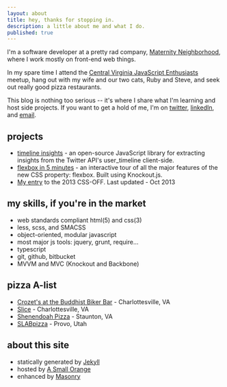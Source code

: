 ```yaml
---
layout: about
title: hey, thanks for stopping in.
description: a little about me and what I do.
published: true
---
```

I'm a software developer at a pretty rad company, [Maternity Neighborhood](http://maternityneighborhood.com/), where I work mostly on front-end web things.

In my spare time I attend the [Central Virginia JavaScript Enthusiasts](http://www.meetup.com/Central-Virginia-Javascript-Enthusiasts-CVJSE/) meetup, hang out with my wife and our two cats, Ruby and Steve, and seek out really good pizza restaurants.

This blog is nothing too serious -- it's where I share what I'm learning and host side projects. If you want to get a hold of me, I'm on [twitter](http://twitter.com/_brycepj), [linkedIn](http://www.linkedin.com/in/brycepj/), and [email](mailto:brycepj@gmail.com).

## projects

- [timeline insights](https://github.com/brycepj/timeline-insights) - an open-source JavaScript library for extracting insights from the Twitter API's user_timeline client-side.
- [flexbox in 5 minutes](http://devbryce.com/flexbox) - an interactive tour of all the major features of the new CSS property: flexbox. Built using Knockout.js.
- [My entry](http://devbryce.com/css-off) to the 2013 CSS-OFF. Last updated - Oct 2013

## my skills, if you're in the market

- web standards compliant html(5) and css(3)
- less, scss, and SMACSS
- object-oriented, modular javascript
- most major js tools: jquery, grunt, require...
- typescript
- git, github, bitbucket
- MVVM and MVC (Knockout and Backbone)

## pizza A-list

- [Crozet's at the Buddhist Biker Bar](http://cpbbb.com/) - Charlottesville, VA
- [Slice](http://slice-cville.com/) - Charlottesville, VA
- [Shenendoah Pizza](http://www.shenandoahpizza.com/) - Staunton, VA
- [SLABpizza](http://slabpizza.com/) - Provo, Utah

## about this site

- statically generated by [Jekyll](http://jekyllrb.com)
- hosted by [A Small Orange](http://asmallorange.com)
- enhanced by [Masonry](http://masonry.desandro.com)